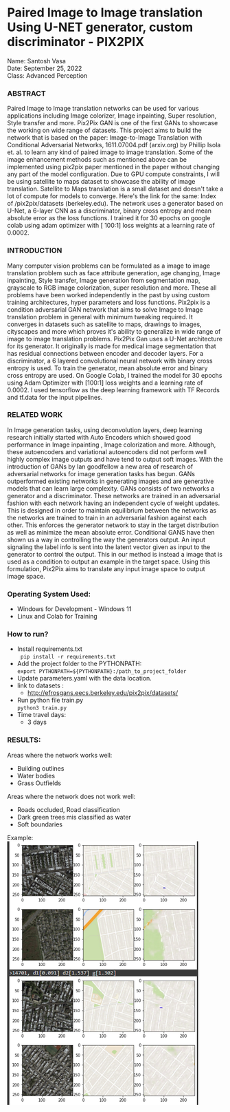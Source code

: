 # Paired Image to Image translation Using U-NET generator, custom discriminator - PIX2PIX
Name: Santosh Vasa<br>
Date: September 25, 2022<br>
Class: Advanced Perception

### ABSTRACT
Paired Image to Image translation networks can be used for various applications including Image colorizer, Image inpainting, Super resolution, Style transfer and more. Pix2Pix GAN is one of the first GANs to showcase the working on wide range of datasets. This project aims to build the network that is based on the paper: Image-to-Image Translation with Conditional Adversarial Networks, 1611.07004.pdf (arxiv.org) by Phillip Isola et. al. to learn any kind of paired image to image translation. Some of the image enhancement methods such as mentioned above can be implemented using pix2pix paper mentioned in the paper without changing any part of the model configuration. Due to GPU compute constraints, I will be using satellite to maps dataset to showcase the ability of image translation. Satellite to Maps translation is a small dataset and doesn't take a lot of compute for models to converge. Here's the link for the same: Index of /pix2pix/datasets (berkeley.edu). The network uses a generator based on U-Net, a 6-layer CNN as a discriminator, binary cross entropy and mean absolute error as the loss functions. I trained it for 30 epochs on google colab using adam optimizer with [ 100:1] loss weights at a learning rate of 0.0002. 



### INTRODUCTION
Many computer vision problems can be formulated as a image to image translation problem such as face attribute generation, age changing, Image inpainting, Style transfer, Image generation from segmentation map, grayscale to RGB image colorization, super resolution and more. These all problems have been worked independently in the past by using custom training architectures, hyper parameters and loss functions. Pix2pix is a condition adversarial GAN network that aims to solve Image to Image translation problem in general with minimum tweaking required. It converges in datasets such as satellite to maps, drawings to images, cityscapes and more which proves it's ability to generalize in wide range of image to image translation problems. Pix2Pix Gan uses a U-Net architecture for its generator. It originally is made for medical image segmentation that has residual connections between encoder and decoder layers. For a discriminator, a 6 layered convolutional neural network with binary cross entropy is used. To train the generator, mean absolute error and binary cross entropy are used. On Google Colab, I trained the model for 30 epochs using Adam Optimizer with [100:1] loss weights and a learning rate of 0.0002. I used tensorflow as the deep learning framework with TF Records and tf.data for the input pipelines. 

### RELATED WORK
In Image generation tasks, using deconvolution layers, deep learning research initially started with Auto Encoders which showed good performance in Image inpainting , Image colorization and more. Although, these autoencoders and variational autoencoders did not perform well highly complex image outputs and have tend to output soft images. With the introduction of GANs by Ian goodfellow a new area of research of adversarial networks for image generation tasks has begun. GANs outperformed existing networks in generating images and are generative models that can learn large complexity. GANs consists of two networks a generator and a discriminator. These networks are trained in an adversarial fashion with each network having an independent cycle of weight updates. This is designed in order to maintain equilibrium between the networks as the networks are trained to train in an adversarial fashion against each other. This enforces the generator network to stay in the target distribution as well as minimize the mean absolute error. Conditional GANS have then shown us a way in controlling the way the generators output. An input signaling the label info is sent into the latent vector given as input to the generator to control the output. This in our method is instead a image that is used as a condition to output an example in the target space. Using this formulation, Pix2Pix aims to translate any input image space to output image space.

### Operating System Used:
- Windows for Development - Windows 11
- Linux and Colab for Training 

### How to run?
- Install requirements.txt <br> 
` pip install -r requirements.txt`
- Add the project folder to the PYTHONPATH:<br>
`export PYTHONPATH=${PYTHONPATH}:/path_to_project_folder`
- Update parameters.yaml with the data location. 
- link to datasets : <br>
  - http://efrosgans.eecs.berkeley.edu/pix2pix/datasets/
- Run python file train.py <br>
`python3 train.py`
- Time travel days:
  - 3 days
### RESULTS:

Areas where the network works well:
- Building outlines
- Water bodies
- Grass Outfields

Areas where the network does not work well:
- Roads occluded, Road classification
- Dark green trees mis classified as water
- Soft boundaries

Example: 
![image info](Result.png)
